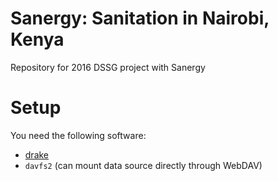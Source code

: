 # Sanergy: Sanitation in Nairobi, Kenya
Repository for 2016 DSSG project with Sanergy

# Setup
You need the following software:
* [drake](https://github.com/Factual/drake) 
* `davfs2` (can mount data source directly through WebDAV)


